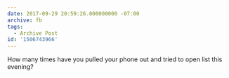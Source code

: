 ```yaml
---
date: 2017-09-29 20:59:26.000000000 -07:00
archive: fb
tags: 
  - Archive Post
id: '1506743966'
---
```


How many times have you pulled your phone out and tried to open list this evening?
